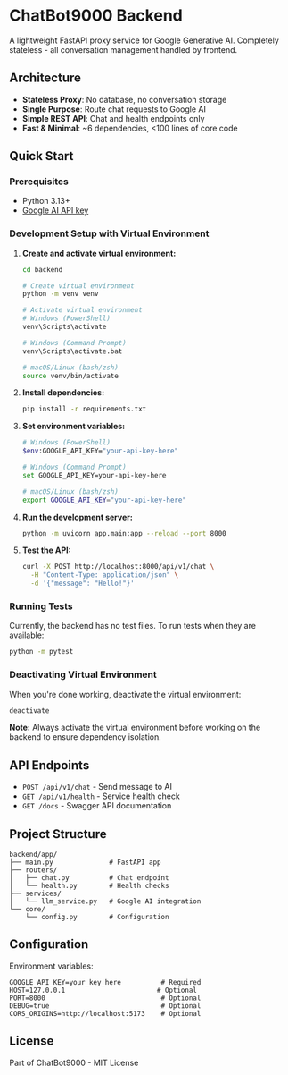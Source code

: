 # ChatBot9000 Backend

A lightweight FastAPI proxy service for Google Generative AI. Completely stateless - all conversation management handled by frontend.

## Architecture

- **Stateless Proxy**: No database, no conversation storage
- **Single Purpose**: Route chat requests to Google AI
- **Simple REST API**: Chat and health endpoints only
- **Fast & Minimal**: ~6 dependencies, <100 lines of core code

## Quick Start

### Prerequisites
- Python 3.13+
- [Google AI API key](https://makersuite.google.com/app/apikey)

### Development Setup with Virtual Environment

1. **Create and activate virtual environment:**
   ```bash
   cd backend
   
   # Create virtual environment
   python -m venv venv
   
   # Activate virtual environment
   # Windows (PowerShell)
   venv\Scripts\activate
   
   # Windows (Command Prompt)
   venv\Scripts\activate.bat
   
   # macOS/Linux (bash/zsh)
   source venv/bin/activate
   ```

2. **Install dependencies:**
   ```bash
   pip install -r requirements.txt
   ```

3. **Set environment variables:**
   ```bash
   # Windows (PowerShell)
   $env:GOOGLE_API_KEY="your-api-key-here"
   
   # Windows (Command Prompt)
   set GOOGLE_API_KEY=your-api-key-here
   
   # macOS/Linux (bash/zsh)
   export GOOGLE_API_KEY="your-api-key-here"
   ```

4. **Run the development server:**
   ```bash
   python -m uvicorn app.main:app --reload --port 8000
   ```

5. **Test the API:**
   ```bash
   curl -X POST http://localhost:8000/api/v1/chat \
     -H "Content-Type: application/json" \
     -d '{"message": "Hello!"}'
   ```

### Running Tests

Currently, the backend has no test files. To run tests when they are available:
```bash
python -m pytest
```

### Deactivating Virtual Environment

When you're done working, deactivate the virtual environment:
```bash
deactivate
```

**Note:** Always activate the virtual environment before working on the backend to ensure dependency isolation.

## API Endpoints

- `POST /api/v1/chat` - Send message to AI
- `GET /api/v1/health` - Service health check
- `GET /docs` - Swagger API documentation

## Project Structure

```
backend/app/
├── main.py              # FastAPI app
├── routers/
│   ├── chat.py          # Chat endpoint
│   └── health.py        # Health checks
├── services/
│   └── llm_service.py   # Google AI integration
└── core/
    └── config.py        # Configuration
```

## Configuration

Environment variables:
```env
GOOGLE_API_KEY=your_key_here          # Required
HOST=127.0.0.1                       # Optional
PORT=8000                             # Optional  
DEBUG=true                            # Optional
CORS_ORIGINS=http://localhost:5173    # Optional
```

## License

Part of ChatBot9000 - MIT License
